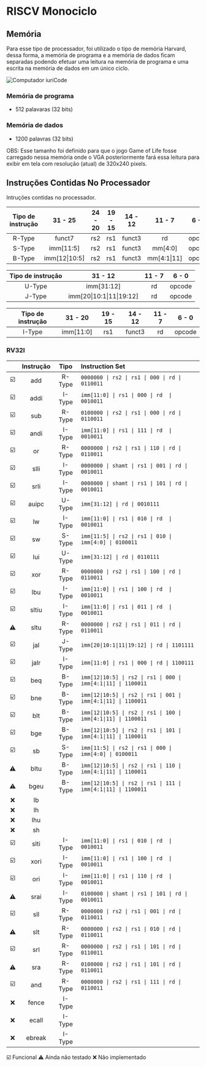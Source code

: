 # RISCV Monociclo

## Memória 
Para esse tipo de processador, foi utilizado o tipo de memória Harvard, dessa forma, a memória de programa e a memória de dados ficam separadas podendo efetuar uma leitura na memória de programa e uma escrita na memória de dados em um único ciclo. 

<img src="https://upload.wikimedia.org/wikipedia/commons/thumb/3/3f/Harvard_architecture.svg/360px-Harvard_architecture.svg.png" alt="Computador iuriCode"> 

### Memória de programa 
* 512 palavaras (32 bits)

### Memória de dados
* 1200 palavras (32 bits)

OBS: Esse tamanho foi definido para que o jogo Game of Life fosse carregado nessa memória onde o VGA posteriormente fará essa leitura para exibir em tela com resolução (atual) de 320x240 pixels.


## Instruções Contidas No Processador
Intruções contidas no processador.

|Tipo de instrução| 31 - 25          | 24 - 20 | 19 - 15 | 14 - 12 | 11 - 7       | 6 - 0  |
|:---------------:|:----------------:|:-------:|:-------:|:-------:|:------------:|:------:|
| R-Type          |funct7            | rs2     | rs1     | funct3  | rd           |opcode  |
| S-Type          |imm\[11:5\]       | rs2     | rs1     | funct3  | mm\[4:0\]    |opcode  |
| B-Type          |imm\[12\|10:5\]  | rs2     | rs1     | funct3  | mm\[4:1\|11\]|opcode  |

|Tipo de instrução| 31 - 12                    | 11 - 7 | 6 - 0  |
|:---------------:|:--------------------------:|:------:|:------:|
| U-Type          | imm\[31:12\]               | rd     | opcode |
| J-Type          | imm\[20\|10:1\|11\|19:12\] | rd     | opcode |

|Tipo de instrução| 31 - 20          | 19 - 15 | 14 - 12 | 11 - 7       | 6 - 0  |
|:---------------:|:----------------:|:-------:|:-------:|:------------:|:------:|
| I-Type          |imm\[11:0\]       | rs1     | funct3  | rd           |opcode  |

### RV32I

|    |Instrução |  Tipo  | Instruction Set                                                |
|:--:|:--------:|:------:|:---------------------------------------------------------------|
| ☑️ | add      | R-Type | `0000000 \| rs2 \| rs1 \| 000 \| rd \| 0110011`                |
| ☑️ | addi     | I-Type | `imm[11:0] \| rs1 \| 000 \| rd  \| 0010011`                    |
| ☑️ | sub      | R-Type | `0100000 \| rs2 \| rs1 \| 000 \| rd \| 0110011`                |
| ☑️ | andi     | I-Type | `imm[11:0] \| rs1 \| 111 \| rd  \| 0010011`                    |
| ☑️ | or       | R-Type | `0000000 \| rs2 \| rs1 \| 110 \| rd \| 0110011`                |
| ☑️ | slli     | I-Type | `0000000 \| shamt \| rs1 \| 001 \| rd \| 0010011`              |
| ☑️ | srli     | I-Type | `0000000 \| shamt \| rs1 \| 101 \| rd \| 0010011`              |
| ☑️ | auipc    | U-Type | `imm[31:12] \| rd \| 0010111`                                  |
| ☑️ | lw       | I-Type | `imm[11:0] \| rs1 \| 010 \| rd  \| 0010011`                    |
| ☑️ | sw       | S-Type | `imm[11:5] \| rs2 \| rs1 \| 010 \| imm[4:0] \| 0100011`        |
| ☑️ | lui      | U-Type | `imm[31:12] \| rd \| 0110111`                                  |
| ☑️ | xor      | R-Type | `0000000 \| rs2 \| rs1 \| 100 \| rd \| 0110011`                |
| ☑️ | lbu      | I-Type | `imm[11:0] \| rs1 \| 100 \| rd  \| 0010011`                    |
| ☑️ | sltiu    | I-Type | `imm[11:0] \| rs1 \| 011 \| rd  \| 0010011`                    |
| ⚠️ | sltu     | R-Type | `0000000 \| rs2 \| rs1 \| 011 \| rd \| 0110011`                |
| ☑️ | jal      | J-Type | `imm[20\|10:1\|11\|19:12] \| rd \| 1101111`                    |
| ☑️ | jalr     | I-Type | `imm[11:0] \| rs1 \| 000 \| rd \| 1100111`                     |
| ☑️ | beq      | B-Type | `imm[12\|10:5] \| rs2 \| rs1 \| 000 \| imm[4:1\|11] \| 1100011`|
| ☑️ | bne      | B-Type | `imm[12\|10:5] \| rs2 \| rs1 \| 001 \| imm[4:1\|11] \| 1100011`|
| ☑️ | blt      | B-Type | `imm[12\|10:5] \| rs2 \| rs1 \| 100 \| imm[4:1\|11] \| 1100011`|
| ☑️ | bge      | B-Type | `imm[12\|10:5] \| rs2 \| rs1 \| 101 \| imm[4:1\|11] \| 1100011`|
| ☑️ | sb       | S-Type | `imm[11:5] \| rs2 \| rs1 \| 000 \| imm[4:0] \| 0100011`        |
| ⚠️ | bltu     | B-Type | `imm[12\|10:5] \| rs2 \| rs1 \| 110 \| imm[4:1\|11] \| 1100011`|
| ⚠️ | bgeu     | B-Type | `imm[12\|10:5] \| rs2 \| rs1 \| 111 \| imm[4:1\|11] \| 1100011`|
| ❌ | lb       |        |                                                                |
| ❌ | lh       |        |                                                                |
| ❌ | lhu      |        |                                                                |
| ❌ | sh       |        |                                                                |
| ☑️ | slti     | I-Type | `imm[11:0] \| rs1 \| 010 \| rd  \| 0010011`                    |
| ☑️ | xori     | I-Type | `imm[11:0] \| rs1 \| 100 \| rd  \| 0010011`                    |
| ☑️ | ori      | I-Type | `imm[11:0] \| rs1 \| 110 \| rd  \| 0010011`                    |
| ⚠️ | srai     | I-Type | `0100000 \| shamt \| rs1 \| 101 \| rd \| 0010011`              |
| ☑️ | sll      | R-Type | `0000000 \| rs2 \| rs1 \| 001 \| rd \| 0110011`                |
| ⚠️ | slt      | R-Type | `0000000 \| rs2 \| rs1 \| 010 \| rd \| 0110011`                |
| ☑️ | srl      | R-Type | `0000000 \| rs2 \| rs1 \| 101 \| rd \| 0110011`                |
| ⚠️ | sra      | R-Type | `0100000 \| rs2 \| rs1 \| 101 \| rd \| 0110011`                |
| ☑️ | and      | R-Type | `0000000 \| rs2 \| rs1 \| 111 \| rd \| 0110011`                |
| ❌ | fence    | I-Type |                                                                |
| ❌ | ecall    | I-Type |                                                                |
| ❌ | ebreak   | I-Type |                                                                |

 ☑️  Funcional 
 ⚠️  Ainda não testado
 ❌  Não implementado    
